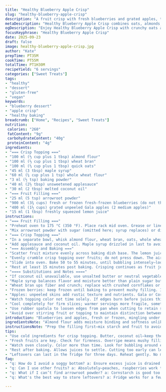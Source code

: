 ```yaml
---
title: "Healthy Blueberry Apple Crisp"
slug: "healthy-blueberry-apple-crisp"
description: "A fruit crisp with fresh blueberries and grated apples, topped with a crunchy oat-almond topping. Uses wheat bran for extra fiber, maple syrup replaces some sugar, and ground flaxseed adds healthy fats. Apples unpeeled, skin holds nutrients, keeps texture intact. Bake until juices bubble thickly, topping golden brown with crunchy edges. No eggs, lactose, or tree nuts beyond ground almonds. Adaptable. Substitute oats for gluten-free flakes, coconut oil for butter. Timing cues rely on color and sounds more than minutes. Texture play: soft fruit base, crisp topping. Practical tweaks for better shelf life and handling frozen berries."
metaDescription: "Healthy Blueberry Apple Crisp combines oats, almonds, and fruits for a fiber-rich dessert. Satisfy cravings with this nutritious recipe."
ogDescription: "Enjoy Healthy Blueberry Apple Crisp with crunchy oats and juicy fruits. A wholesome dessert recipe that's adaptable and full of flavor."
focusKeyphrase: "Healthy Blueberry Apple Crisp"
date: 2025-09-23
draft: false
image: healthy-blueberry-apple-crisp.jpg
author: "Kate"
prepTime: PT35M
cookTime: PT55M
totalTime: PT1H30M
recipeYield: "6 servings"
categories: ["Sweet Treats"]
tags:
- "healthy"
- "dessert"
- "gluten-free"
- "vegan"
keywords:
- "blueberry dessert"
- "apple crisp"
- "healthy baking"
breadcrumb: ["Home", "Recipes", "Sweet Treats"]
nutrition: 
 calories: "260"
 fatContent: "9g"
 carbohydrateContent: "40g"
 proteinContent: "4g"
ingredients:
- "=== Crisp Topping ==="
- "100 ml (⅓ cup plus 1 tbsp) almond flour"
- "100 ml (⅓ cup plus 1 tbsp) wheat bran"
- "100 ml (⅓ cup plus 1 tbsp) quick oats"
- "45 ml (3 tbsp) maple syrup"
- "60 ml (¼ cup plus 1 tsp) whole wheat flour"
- "3 ml (½ tsp) baking powder"
- "40 ml (2½ tbsp) unsweetened applesauce"
- "30 ml (2 tbsp) melted coconut oil"
- "=== Fruit Filling ==="
- "25 ml (5 tsp) arrowroot powder"
- "900 ml (3¾ cups) fresh or frozen fresh-frozen blueberries (do not thaw)"
- "400 ml (1½ cups) grated unpeeled Gala apples (2 medium apples)"
- "15 ml (1 tbsp) freshly squeezed lemon juice"
instructions:
- "=== Fruit Filling ==="
- "Preheat oven to 175 °C (350 °F). Place rack mid oven. Grease or line a 20 cm (8 in) square baking dish, about 2 liters capacity."
- "Mix arrowroot powder with sugar (omitted here; syrup replaces) or directly with fruit juices to avoid clumps. Toss frozen blueberries and grated apples in lemon juice to prevent browning and add acidity that balances natural sweetness."
- "=== Crisp Topping ==="
- "In a separate bowl, whisk almond flour, wheat bran, oats, whole wheat flour, baking powder to combine dry evenly. Avoid lumps — sifting optional but not mandatory here."
- "Add applesauce and coconut oil. Maple syrup drizzled in last to avoid clumping. Stir with fork or spatula just enough to crumbly moisten—all dry coated but not saturated. Over mixing= dense crust."
- "=== Assembly and Baking ==="
- "Scatter fruit mixture evenly across baking dish base. The lemon juice may settle; discard excess liquid if more than 2 tbsp to avoid sogginess."
- "Evenly crumble crisp topping over fruits; do not press down. The air pockets in crumb create texture contrast when baked."
- "Slide into oven. Bake 50 to 55 minutes, until bubbling intensely—look for thick juices seeping at edges with golden-brown topping rising slightly, dry and toasted to touch."
- "Rest at least 15 minutes post baking. Crisping continues as fruit juices thicken and cool. Serve warm, with or without a dollop of dairy-free yogurt or coconut cream."
- "==== Substitutions and Notes ===="
- "If coconut oil unavailable, use unsalted butter or neutral vegetable oil. Texture will differ slightly — coconut oil gives distinct fragility."
- "Maple syrup balances flavor and moisture better than plain sugar but can swap with brown sugar or honey if not vegan. Adjust baking times marginally if switching liquid sweeteners."
- "Wheat bran ups fiber and crunch; replace with crushed cornflakes or gluten-free bran alternative for allergy or preference. Avoid instant oats here; quick oats break down too much."
- "Frozen berries: keep frozen until baking to prevent mushy filling. If thawing, drain excess liquid thoroughly."
- "Apples: unpeeled skins add rustic texture and nutrients. Gala or Cortland preferred for sweetness and minimal oxidation; granny smith works but adds tartness."
- "Watch topping color not time solely. If edges burn before juices thicken, loosely tent foil to prevent over-browning."
- "Cool completely for firm slices; warmer servings more fragile, sometimes watery."
- "Use rubber spatula to loosen edges from pan when cutting to retain shape."
- "Avoid over stirring fruit or topping to maintain distinction between soft and crisp layers."
introduction: "Blueberries and apples, fresh or frozen, mingling under a crunchy layer with oaty, nutty aroma. The key? Controlled moisture, tender fruit not puréed. No eggs or lactose here; compote and oil carry moisture. The baking? Watch bubbling juices and topping color over the clock. Smells shift from raw fruit to caramelized sugar, coconut whispers mingle in the crust. Texture contrast rules: tender, juicy fruit below, crisp and crumbly topping—lightly toasted, resiliency from bran and almond flour. Tips to stop soggy bottoms, keep crust crisp. No shortcut sugar overload; syrup, fresh fruit sweetness, and bran correction balance. Handle frozen berries smart—do not thaw, straight from freezer to pan. Simple, forgiving, better at room temperature after cooling — don’t rush. Slice with spatula, keep shape. Crisp is rustic, imperfect edges, satisfying break of sweet and tart. Good to know, do it right once."
ingredientsNote: "Almond flour adds moisture binding and softness unlike ground almonds that are grainier; beneficial here for crumb cohesion. Wheat bran brings fiber and crunch, switching out some oats to cut mushiness risk. Quick oats chosen for speed but limit quantity to avoid gluey texture; more oats equals denser topping. Whole wheat flour provides structure and nuttiness; use unbleached for natural flavor and color. Baking powder is minimal to introduce lift, keep topping airy yet crisp. Applesauce replaces eggs or extra butter; moisturizes without greasiness, binds oat mixtures nicely, and reduces added fat—plus, brings subtle apple sweetness. Coconut oil chosen for its stable fats and melt-down behavior; butter ok for flavor but watch for browning speed. Maple syrup replaces refined sugar for depth and caramel undertones; it’s wet so quantity adjusted down accordingly. Arrowroot powder thickens filling with clear gel, better than cornstarch for glossy bubbly fruit. Blueberries fresh or wild frozen do best when added directly from freezer—prevents excessive leaking of juices and retains shape. Grated apples with skins add fiber and natural pectin, assisting filling structure and texture contrast. Lemon juice balances fruit sweetness and prevents oxidative browning on apples. Alternatives exist: gluten-free flours for wheat, vegan butter for coconut or butter allergies, agave or date syrup for maple, tapioca for arrowroot as thickener—adjust liquid balance as needed."
instructionsNote: "Prep the filling first—mix starch and fruit to avoid lumps. Toss lightly so fruit isn’t bruised excessively—moisture controls texture crucial here. Always use fresh lemon juice; bottled flavor often off. The topping is like assembling sand-like crumbs—moist but crumbly; overmixing equals dense, pasty topping, losing crispness. Melt coconut oil gently, cool before mixing—hot oil starts cooking dry ingredients prematurely. Use gentle folding motions, not vigorous mixing. Spread fruit evenly—excess moisture removed if pooling prevents soggy base. Crumble topping loosely; dense pressing kills the air pockets critical to texture. Set timer but don’t solely rely on it; look for bubbling fruit juices seen through topping and golden color with crispy edges—sound clicking, slight crackling from oat toasting audible. Remove if edges darken rapidly; foil tenting saves while fruit finishes cooking. Resting after baking avoids cutting runny slices, fruit juices thicken when cooled and topping firms up subtly. Cool on wire rack to avoid condensation under pan. Use plastic or silicone spatula for portioning; knife tends to crush the structure. Reheat gently before serving if cold: oven or skillet, no microwave to retain crispness. Leftovers safe for 3 days refrigerated, reheat before serving to regain texture."
tips:
- "Use cold ingredients for crisp topping. Butter, coconut oil—keep them cool. Avoid melting before mixing. Texture matters. Less runny, stays crumbly."
- "Fresh fruits are key. Check for firmness. Overripe means mushy filling. Frozen berries work; just don't thaw. Keep them frozen until slotting in."
- "Watch oven closely. Color more than time. Look for bubbling around edges. Smell the caramelization of sugars. Burnt topping? Tent with foil."
- "Rest after baking. Allows juices to settle. Cutting too early can lead to mushiness. Patience pays—wait 15 minutes at least."
- "Leftovers can last in the fridge for three days. Reheat gently. No microwave. Oven or skillet keeps the crisp. Avoid sogginess."
faq:
- "q: How do I avoid a soggy bottom? a: Ensure excess juice is drained from fruits. Don't press topping down; keep air pockets for crisp texture."
- "q: Can I use other fruits? a: Absolutely—peaches, raspberries work too. Just match sweetness levels. Adjust moisture as needed to balance."
- "q: What if I can’t find arrowroot powder? a: Cornstarch is good too. Remember, adjust liquids for thickening—arrowroot gives glossy finish though."
- "q: What's the best way to store leftovers? a: Fridge works for a few days. Seal well. For longer, freeze portions; reheat in oven for best results."

---
```

